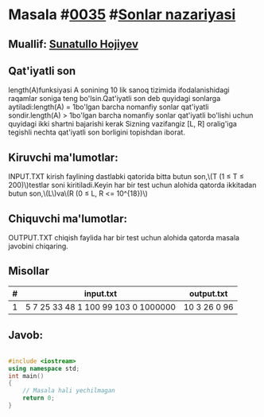 
<h1>Masala #<a href="https://robocontest.uz/tasks/0035">0035</a> #<a href="https://robocontest.uz/tasks?category=4">Sonlar nazariyasi</a></h1>
<h2> Muallif: <a href="https://robocontest.uz/profile/sunnat">Sunatullo Hojiyev</a></h2>
<h2>Qat'iyatli son</h2>
<p>length(A)funksiyasi A sonining 10 lik sanoq tizimida ifodalanishidagi raqamlar soniga teng bo'lsin.Qat'iyatli son deb quyidagi sonlarga aytiladi:length(A) = 1bo'lgan barcha nomanfiy sonlar qat'iyatli sondir.length(A) > 1bo'lgan barcha nomanfiy sonlar qat'iyatli bo'lishi uchun quyidagi ikki shartni bajarishi kerak
Sizning vazifangiz [L, R] oralig'iga tegishli nechta qat'iyatli son borligini topishdan iborat.</p>
<h2>Kiruvchi ma'lumotlar:</h2>
<p>INPUT.TXT kirish faylining dastlabki qatorida bitta butun son,\(T (1 ≤ T ≤ 200)\)testlar soni kiritiladi.Keyin har bir test uchun alohida qatorda ikkitadan butun son,\(L\)va\(R (0 ≤ L, R <= 10^{18})\)</p>
<h2>Chiquvchi ma'lumotlar:</h2>
<p>OUTPUT.TXT chiqish faylida har bir test uchun alohida qatorda masala javobini chiqaring.</p>
<h2>Misollar</h2>
<table>
    <thead>
        <tr>
            <th>#</th>
            <th>input.txt</th>
            <th>output.txt</th>
        </tr>
    </thead>
    <tbody>
            <tr>
                <td>1</td>
                <td>5
7 25
33 48
1 100
99 103
0 1000000</td>
                <td>10
3
26
0
96</td>
            </tr>
    </tbody>
    </table>
    
<h2>Javob:</h2>

######
```cpp
#include <iostream>
using namespace std;
int main()
{
    // Masala hali yechilmagan
    return 0;
}
```
